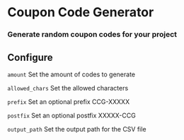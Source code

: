 # Coupon Code Generator 
### Generate random coupon codes for your project

## Configure

`amount` Set the amount of codes to generate
 
`allowed_chars` Set the allowed characters 

`prefix` Set an optional prefix CCG-XXXXX
 
`postfix` Set an optional postfix XXXXX-CCG

`output_path` Set the output path for the CSV file 
